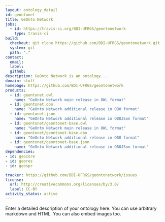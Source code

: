 ```yaml
---
layout: ontology_detail
id: geontonet
title: GeOnto Network
jobs:
  - id: https://travis-ci.org/BDI-UFRGS/geontonetwork
    type: travis-ci
build:
  checkout: git clone https://github.com/BDI-UFRGS/geontonetwork.git
  system: git
  path: "."
contact:
  email: 
  label: 
  github: 
description: GeOnto Network is an ontology...
domain: stuff
homepage: https://github.com/BDI-UFRGS/geontonetwork
products:
  - id: geontonet.owl
    name: "GeOnto Network main release in OWL format"
  - id: geontonet.obo
    name: "GeOnto Network additional release in OBO format"
  - id: geontonet.json
    name: "GeOnto Network additional release in OBOJSon format"
  - id: geontonet/geontonet-base.owl
    name: "GeOnto Network main release in OWL format"
  - id: geontonet/geontonet-base.obo
    name: "GeOnto Network additional release in OBO format"
  - id: geontonet/geontonet-base.json
    name: "GeOnto Network additional release in OBOJSon format"
dependencies:
- id: geocore
- id: geores
- id: geospr

tracker: https://github.com/BDI-UFRGS/geontonetwork/issues
license:
  url: http://creativecommons.org/licenses/by/3.0/
  label: CC-BY
activity_status: active
---
```


Enter a detailed description of your ontology here. You can use arbitrary markdown and HTML.
You can also embed images too.

